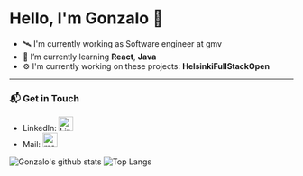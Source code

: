 # Hello, I'm Gonzalo 👋

- 🛰 I'm currently working as Software engineer at gmv
- 🌱 I’m currently learning **React**, **Java**
- ⚙️ I'm currently working on these projects: **HelsinkiFullStackOpen**
---
### 📬 Get in Touch

- LinkedIn: [<img alt="LinkedIn" width="26px" src="https://simpleicons.org/icons/linkedin.svg" style />](https://www.linkedin.com/in/gsanchezsilva/)
- Mail: <a href="mailto:gonzalo.sanchezsilva@gmail.com"><img alt="mail" width="26px" src="https://simpleicons.org/icons/gmail.svg" /></a>

![Gonzalo's github stats](https://github-readme-stats.vercel.app/api?username=GonzSanch&show_icons=true&count_private=true)
![Top Langs](https://github-readme-stats.vercel.app/api/top-langs/?username=GonzSanch&layout=compact)
